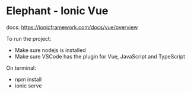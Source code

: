 # Elephant - Ionic Vue
docs: https://ionicframework.com/docs/vue/overview

To run the project:

- Make sure nodejs is installed
- Make sure VSCode has the plugin for Vue, JavaScript and TypeScript

On terminal: 
- npm install
- ionic serve
